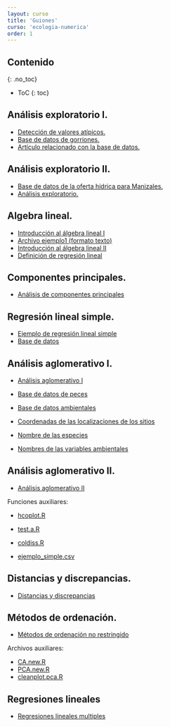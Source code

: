 ```yaml
---
layout: curso
title: 'Guiones'
curso: 'ecologia-numerica'
order: 1
---
```



## Contenido
{: .no_toc}

* ToC
{: toc}

## Análisis exploratorio I.

- [Detección de valores atípicos.](./guiones/RCodeZuurIenoElphick_I.html)
- [Base de datos de gorriones.](./bases_datos/SparrowsElphick.txt)
- [Artículo relacionado con la base de datos.](./docs/Gjerdrum_etal_Auk_SSTS_Habitat_modelling.pdf)

## Análisis exploratorio II.

- [Base de datos de la oferta hídrica para Manizales.](./bases_datos/OFERTA_H_DRICA_CUENCAS_MANIZALES_-_TABULADA.csv)
- [Análisis exploratorio.](./guiones/lectura_oferta_hidrica.html)


## Algebra lineal.

- [Introducción al álgebra lineal I](./guiones/algebra_lineal.html)
- [Archivo ejemplo1 (formato texto)](./guiones/ejemplo1.txt)
- [Introducción al álgebra lineal II](./guiones/algebra_lineal2.html)
- [Definición de regresión lineal](./guiones/regresion_lineal.html)

## Componentes principales.

- [Análisis de componentes principales](./guiones/componentes_principales2.html)

## Regresión lineal simple.

- [Ejemplo de regresión lineal simple](./guiones/simula_regresion.html)
- [Base de datos](./bases_datos/datos_Longnose.txt)

## Análisis aglomerativo I.

* [Análisis aglomerativo I](./guiones/cluster1.html)

* [Base de datos de peces](./bases_datos/peces.csv)
* [Base de datos ambientales](./bases_datos/ambientales.csv)
* [Coordenadas de las localizaciones de los sitios](./bases_datos/localidades.csv)
* [Nombre de las especies](./bases_datos/nombresdeespecies.csv)
* [Nombres de las variables ambientales](./bases_datos/Nombresdevariablesambientales.csv)

## Análisis aglomerativo II.

- [Análisis aglomerativo II](./guiones/cluster3.html)

Funciones auxiliares:
- [hcoplot.R](./guiones/hcoplot.R)
- [test.a.R](./guiones/test.a.R)
- [coldiss.R](./guiones/coldiss.R)

- [ejemplo_simple.csv](./guiones/ejemplo_simple.csv)

## Distancias y discrepancias.

- [Distancias y discrepancias](./guiones/distancias_disimilitudes_matriz_discrepancia.html)

## Métodos de ordenación.

- [Métodos de ordenación no restringido](./guiones/ordenacion2.html)

Archivos auxiliares:

- [CA.new.R](./guiones/CA.new.R)
- [PCA.new.R](./guiones/PCA.new.R)
- [cleanplot.pca.R](./guiones/cleanplot.pca.R)

## Regresiones lineales

 - [Regresiones lineales multiples](./guiones/regresiones_lineales.html)
